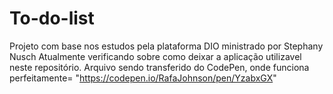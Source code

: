 # To-do-list
Projeto com base nos estudos pela plataforma DIO ministrado por Stephany Nusch
Atualmente verificando sobre como deixar a aplicação utilizavel neste repositório. Arquivo sendo transferido do CodePen, onde funciona perfeitamente= "https://codepen.io/RafaJohnson/pen/YzabxGX"
